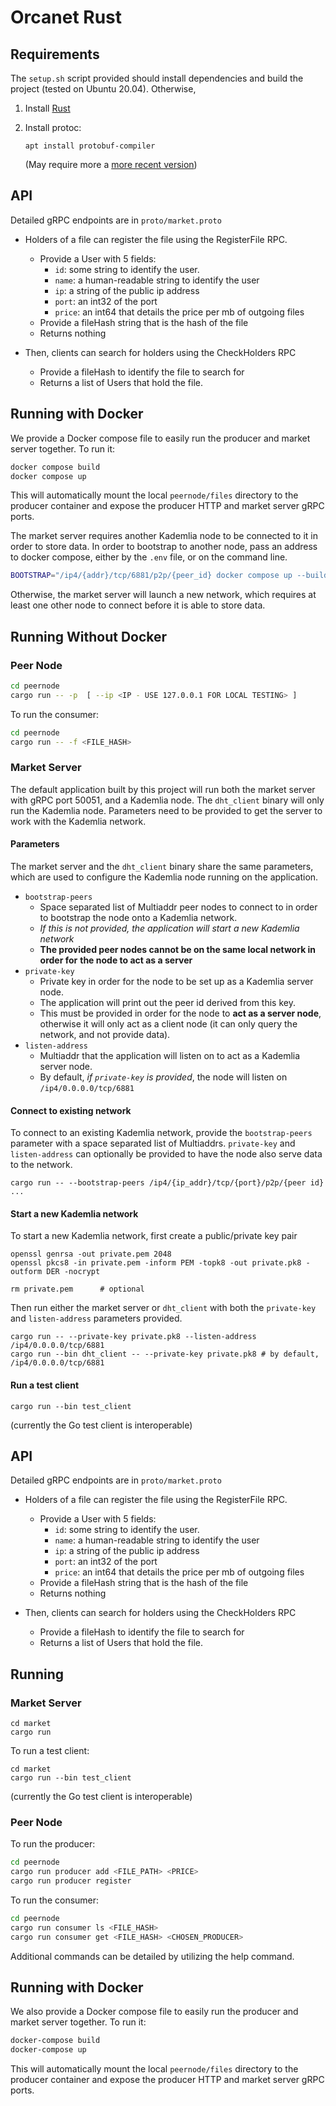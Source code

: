 # Orcanet Rust

## Requirements

The `setup.sh` script provided should install dependencies and build the project
(tested on Ubuntu 20.04). Otherwise,

1. Install [Rust](https://www.rust-lang.org/tools/install)
2. Install protoc:

   `apt install protobuf-compiler`

   (May require more a [more recent version](https://grpc.io/docs/protoc-installation/#install-pre-compiled-binaries-any-os))

## API
Detailed gRPC endpoints are in `proto/market.proto`

- Holders of a file can register the file using the RegisterFile RPC.
  - Provide a User with 5 fields: 
    - `id`: some string to identify the user.
    - `name`: a human-readable string to identify the user
    - `ip`: a string of the public ip address
    - `port`: an int32 of the port
    - `price`: an int64 that details the price per mb of outgoing files
  - Provide a fileHash string that is the hash of the file
  - Returns nothing

- Then, clients can search for holders using the CheckHolders RPC
  - Provide a fileHash to identify the file to search for
  - Returns a list of Users that hold the file.

## Running with Docker

We provide a Docker compose file to easily run the producer and market server
together. To run it:

```bash
docker compose build
docker compose up
```

This will automatically mount the local `peernode/files` directory to the
producer container and expose the producer HTTP and market server gRPC ports.

The market server requires another Kademlia node to be connected to it in order
to store data. In order to bootstrap to another node, pass an address to docker
compose, either by the `.env` file, or on the command line.

```bash
BOOTSTRAP="/ip4/{addr}/tcp/6881/p2p/{peer_id} docker compose up --build
```

Otherwise, the market server will launch a new network, which requires at least
one other node to connect before it is able to store data.

## Running Without Docker

### Peer Node

```bash
cd peernode
cargo run -- -p  [ --ip <IP - USE 127.0.0.1 FOR LOCAL TESTING> ]
```

To run the consumer:

```bash
cd peernode
cargo run -- -f <FILE_HASH>
```

### Market Server

The default application built by this project will run both the market server
with gRPC port 50051, and a Kademlia node. The `dht_client` binary will only
run the Kademlia node. Parameters need to be provided to get the server to work
with the Kademlia network.

#### Parameters

The market server and the `dht_client` binary share the same parameters, which
are used to configure the Kademlia node running on the application.

* `bootstrap-peers`
  * Space separated list of Multiaddr peer nodes to connect to in order to
  bootstrap the node onto a Kademlia network.
  * *If this is not provided, the application will start a new Kademlia network*
  * **The provided peer nodes cannot be on the same local network in order for**
  **the node to act as a server**
* `private-key`
  * Private key in order for the node to be set up as a Kademlia server node.
  * The application will print out the peer id derived from this key.
  * This must be provided in order for the node to **act as a server node**,
  otherwise it will only act as a client node (it can only query the network,
  and not provide data).
* `listen-address`
  * Multiaddr that the application will listen on to act as a Kademlia server node.
  * By default, *if `private-key` is provided*, the node will listen on
  `/ip4/0.0.0.0/tcp/6881`

#### Connect to existing network

To connect to an existing Kademlia network, provide the `bootstrap-peers` parameter
with a space separated list of Multiaddrs. `private-key` and `listen-address`
can optionally be provided to have the node also serve data to the network.

```Shell
cargo run -- --bootstrap-peers /ip4/{ip_addr}/tcp/{port}/p2p/{peer id} ...
```

#### Start a new Kademlia network

To start a new Kademlia network, first create a public/private key pair

```Shell
openssl genrsa -out private.pem 2048
openssl pkcs8 -in private.pem -inform PEM -topk8 -out private.pk8 -outform DER -nocrypt

rm private.pem      # optional
```

Then run either the market server or `dht_client` with both the `private-key`
and `listen-address` parameters provided.

```Shell
cargo run -- --private-key private.pk8 --listen-address /ip4/0.0.0.0/tcp/6881
cargo run --bin dht_client -- --private-key private.pk8 # by default, /ip4/0.0.0.0/tcp/6881
```

#### Run a test client

```Shell
cargo run --bin test_client
```

(currently the Go test client is interoperable)

## API
Detailed gRPC endpoints are in `proto/market.proto`

- Holders of a file can register the file using the RegisterFile RPC.
  - Provide a User with 5 fields: 
    - `id`: some string to identify the user.
    - `name`: a human-readable string to identify the user
    - `ip`: a string of the public ip address
    - `port`: an int32 of the port
    - `price`: an int64 that details the price per mb of outgoing files
  - Provide a fileHash string that is the hash of the file
  - Returns nothing

- Then, clients can search for holders using the CheckHolders RPC
  - Provide a fileHash to identify the file to search for
  - Returns a list of Users that hold the file.



## Running


### Market Server
```Shell
cd market
cargo run
```

To run a test client:

```Shell
cd market
cargo run --bin test_client
```

(currently the Go test client is interoperable)

### Peer Node

To run the producer:
```bash
cd peernode
cargo run producer add <FILE_PATH> <PRICE>
cargo run producer register
```

To run the consumer:
```bash
cd peernode
cargo run consumer ls <FILE_HASH>
cargo run consumer get <FILE_HASH> <CHOSEN_PRODUCER>
```

Additional commands can be detailed by utilizing the help command.

## Running with Docker
We also provide a Docker compose file to easily run the producer and market server together. To run it:
```bash
docker-compose build
docker-compose up
```
This will automatically mount the local `peernode/files` directory to the producer container and expose the producer HTTP and market server gRPC ports.

